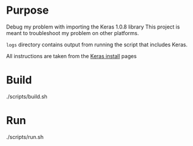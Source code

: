 # Purpose
Debug my problem with importing the Keras 1.0.8 library
This project is meant to troubleshoot my problem on other platforms.

`logs` directory contains output from running the script that includes
Keras.

All instructions are taken from the [Keras
install](https://keras.io/#getting-started-30-seconds-to-keras) pages

# Build
./scripts/build.sh

# Run
./scripts/run.sh


